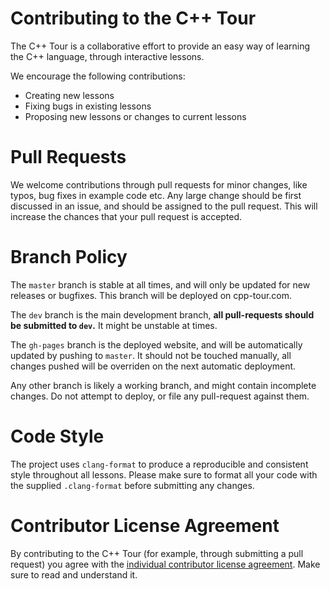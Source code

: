 # Contributing to the C++ Tour

The C++ Tour is a collaborative effort to provide an easy way of learning
the C++ language, through interactive lessons.

We encourage the following contributions:

- Creating new lessons
- Fixing bugs in existing lessons
- Proposing new lessons or changes to current lessons


# Pull Requests

We welcome contributions through pull requests for minor changes, like typos,
bug fixes in example code etc. Any large change should be first discussed in an
issue, and should be assigned to the pull request. This will increase the chances
that your pull request is accepted.


# Branch Policy

The `master` branch is stable at all times, and will only be updated for new
releases or bugfixes. This branch will be deployed on cpp-tour.com.

The `dev` branch is the main development branch, **all pull-requests should be
submitted to `dev`.** It might be unstable at times.

The `gh-pages` branch is the deployed website, and will be automatically
updated by pushing to `master`. It should not be touched manually, all changes
pushed will be overriden on the next automatic deployment.

Any other branch is likely a working branch, and might contain incomplete
changes.  Do not attempt to deploy, or file any pull-request against them.


# Code Style

The project uses `clang-format` to produce a reproducible and consistent style
throughout all lessons. Please make sure to format all your code with the supplied
`.clang-format` before submitting any changes.


# Contributor License Agreement

By contributing to the C++ Tour (for example, through submitting a pull request)
you agree with the [individual contributor license agreement]. Make sure to read
and understand it.


[pull requests]:    https://help.github.com/articles/using-pull-requests/
[code of conduct]:  https://github.com/Leandros/cpp-tour/blob/master/CODE_OF_CONDUCT.md
[individual contributor license agreement]: https://github.com/Leandros/cpp-tour/blob/master/docs/CLA.md

